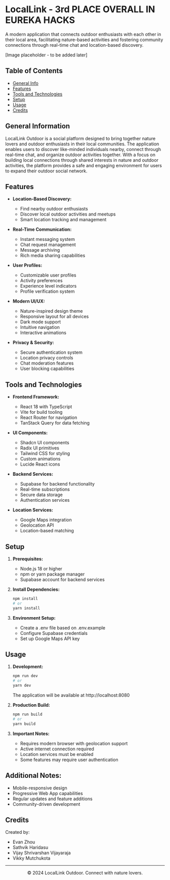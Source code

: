 # LocalLink  - 3rd PLACE OVERALL IN EUREKA HACKS
A modern application that connects outdoor enthusiasts with each other in their local area, facilitating nature-based activities and fostering community connections through real-time chat and location-based discovery.

[Image placeholder - to be added later]

## Table of Contents
* [General Info](#general-information)
* [Features](#features)
* [Tools and Technologies](#tools-and-technologies)
* [Setup](#setup)
* [Usage](#usage)
* [Credits](#credits)

## General Information
LocalLink Outdoor is a social platform designed to bring together nature lovers and outdoor enthusiasts in their local communities. The application enables users to discover like-minded individuals nearby, connect through real-time chat, and organize outdoor activities together. With a focus on building local connections through shared interests in nature and outdoor activities, the platform provides a safe and engaging environment for users to expand their outdoor social network.

## Features
* **Location-Based Discovery:**
  - Find nearby outdoor enthusiasts
  - Discover local outdoor activities and meetups
  - Smart location tracking and management

* **Real-Time Communication:**
  - Instant messaging system
  - Chat request management
  - Message archiving
  - Rich media sharing capabilities

* **User Profiles:**
  - Customizable user profiles
  - Activity preferences
  - Experience level indicators
  - Profile verification system

* **Modern UI/UX:**
  - Nature-inspired design theme
  - Responsive layout for all devices
  - Dark mode support
  - Intuitive navigation
  - Interactive animations

* **Privacy & Security:**
  - Secure authentication system
  - Location privacy controls
  - Chat moderation features
  - User blocking capabilities

## Tools and Technologies
* **Frontend Framework:**
  - React 18 with TypeScript
  - Vite for build tooling
  - React Router for navigation
  - TanStack Query for data fetching

* **UI Components:**
  - Shadcn UI components
  - Radix UI primitives
  - Tailwind CSS for styling
  - Custom animations
  - Lucide React icons

* **Backend Services:**
  - Supabase for backend functionality
  - Real-time subscriptions
  - Secure data storage
  - Authentication services

* **Location Services:**
  - Google Maps integration
  - Geolocation API
  - Location-based matching

## Setup

1. **Prerequisites:**
   - Node.js 18 or higher
   - npm or yarn package manager
   - Supabase account for backend services

2. **Install Dependencies:**
   ```bash
   npm install
   # or
   yarn install
   ```

3. **Environment Setup:**
   - Create a .env file based on .env.example
   - Configure Supabase credentials
   - Set up Google Maps API key

## Usage

1. **Development:**
   ```bash
   npm run dev
   # or
   yarn dev
   ```
   The application will be available at http://localhost:8080

2. **Production Build:**
   ```bash
   npm run build
   # or
   yarn build
   ```

3. **Important Notes:**
   - Requires modern browser with geolocation support
   - Active internet connection required
   - Location services must be enabled
   - Some features may require user authentication

## Additional Notes:
* Mobile-responsive design
* Progressive Web App capabilities
* Regular updates and feature additions
* Community-driven development

## Credits

Created by:
- Evan Zhou
- Sathvik Haridasu
- Vijay Shrivarshan Vijayaraja
- Vikky Mutchukota

---

<div align="center">
© 2024 LocalLink Outdoor. Connect with nature lovers.
</div> 

